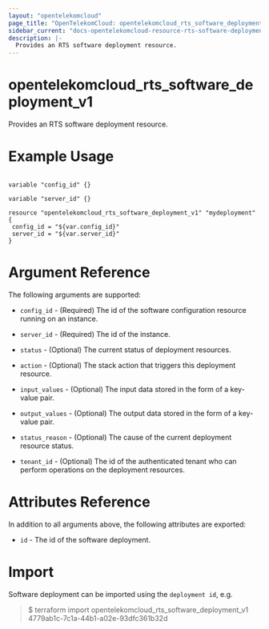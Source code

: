 ```yaml
---
layout: "opentelekomcloud"
page_title: "OpenTelekomCloud: opentelekomcloud_rts_software_deployment_v1"
sidebar_current: "docs-opentelekomcloud-resource-rts-software-deployment-v1"
description: |-
  Provides an RTS software deployment resource.
---
```


# opentelekomcloud_rts_software_deployment_v1

Provides an RTS software deployment resource.

# Example Usage

 ```hcl
 
variable "config_id" {}

variable "server_id" {}
 
resource "opentelekomcloud_rts_software_deployment_v1" "mydeployment" {
  config_id = "${var.config_id}"
  server_id = "${var.server_id}"
}
 ```

# Argument Reference

The following arguments are supported:

 * `config_id` - (Required) The id of the software configuration resource running on an instance.
 
 * `server_id` - (Required) The id of the instance.
 
 * `status` -  (Optional) The current status of deployment resources.
 
 * `action` - (Optional) The stack action that triggers this deployment resource.
 
 * `input_values` - (Optional) The input data stored in the form of a key-value pair.
 
 * `output_values` - (Optional) The output data stored in the form of a key-value pair.
 
 * `status_reason` - (Optional) The cause of the current deployment resource status.
 
 * `tenant_id` - (Optional) The id of the authenticated tenant who can perform operations on the deployment resources.

# Attributes Reference

In addition to all arguments above, the following attributes are exported:

* `id` - The id of the software deployment.
 
# Import

Software deployment can be imported using the `deployment id`, e.g.

> $ terraform import opentelekomcloud_rts_software_deployment_v1 4779ab1c-7c1a-44b1-a02e-93dfc361b32d